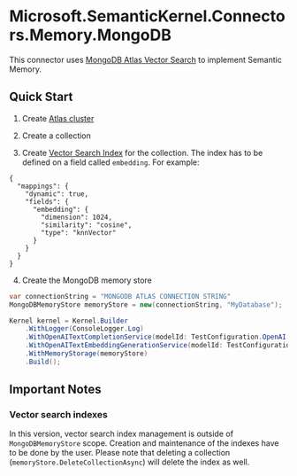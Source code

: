﻿# Microsoft.SemanticKernel.Connectors.Memory.MongoDB

This connector uses [MongoDB Atlas Vector Search](https://www.mongodb.com/products/platform/atlas-vector-search) to implement Semantic Memory.

## Quick Start

1. Create [Atlas cluster](https://www.mongodb.com/docs/atlas/getting-started/)

2. Create a collection

3. Create [Vector Search Index](https://www.mongodb.com/docs/atlas/atlas-search/field-types/knn-vector/) for the collection.
The index has to be defined on a field called ```embedding```. For example:
```
{
  "mappings": {
    "dynamic": true,
    "fields": {
      "embedding": {
        "dimension": 1024,
        "similarity": "cosine",
        "type": "knnVector"
      }
    }
  }
}
```

4. Create the MongoDB memory store
```csharp
var connectionString = "MONGODB ATLAS CONNECTION STRING"
MongoDBMemoryStore memoryStore = new(connectionString, "MyDatabase");

Kernel kernel = Kernel.Builder
    .WithLogger(ConsoleLogger.Log)
    .WithOpenAITextCompletionService(modelId: TestConfiguration.OpenAI.ModelId, apiKey: TestConfiguration.OpenAI.ApiKey)
    .WithOpenAITextEmbeddingGenerationService(modelId: TestConfiguration.OpenAI.EmbeddingModelId, apiKey: TestConfiguration.OpenAI.ApiKey)
    .WithMemoryStorage(memoryStore)
    .Build();
```

## Important Notes

### Vector search indexes
In this version, vector search index management is outside of ```MongoDBMemoryStore``` scope.
Creation and maintenance of the indexes have to be done by the user. Please note that deleting a collection
(```memoryStore.DeleteCollectionAsync```) will delete the index as well.
